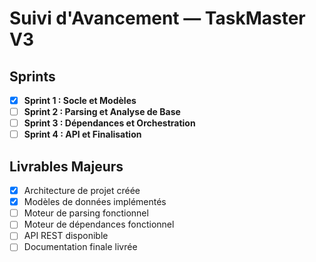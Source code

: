 # Suivi d'Avancement — TaskMaster V3

## Sprints

- [x] **Sprint 1 : Socle et Modèles**
- [ ] **Sprint 2 : Parsing et Analyse de Base**
- [ ] **Sprint 3 : Dépendances et Orchestration**
- [ ] **Sprint 4 : API et Finalisation**

## Livrables Majeurs

- [x] Architecture de projet créée
- [x] Modèles de données implémentés
- [ ] Moteur de parsing fonctionnel
- [ ] Moteur de dépendances fonctionnel
- [ ] API REST disponible
- [ ] Documentation finale livrée 